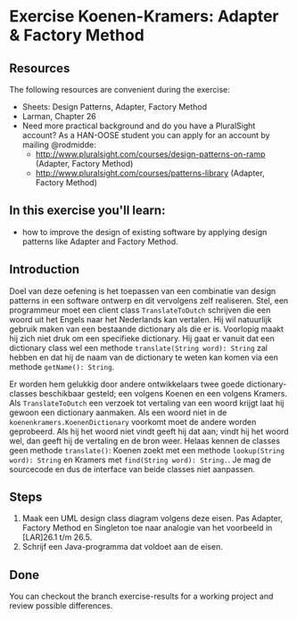 Exercise Koenen-Kramers: Adapter & Factory Method
=================================================
Resources
-------------
The following resources are convenient during the exercise:
* Sheets: Design Patterns, Adapter, Factory Method
* Larman, Chapter 26
* Need more practical background and do you have a PluralSight account? As a HAN-OOSE student you can apply for an account by mailing @rodmidde:
	* http://www.pluralsight.com/courses/design-patterns-on-ramp (Adapter, Factory Method)
	* http://www.pluralsight.com/courses/patterns-library (Adapter, Factory Method)

In this exercise you'll learn:
------------------------------
* how to improve the design of existing software by applying design patterns like Adapter and Factory Method.

Introduction
------------
Doel van deze oefening is het toepassen van een combinatie van design patterns in een software ontwerp en dit vervolgens zelf realiseren.
Stel, een programmeur moet een client class ```TranslateToDutch``` schrijven die een woord uit het Engels naar het Nederlands kan vertalen. Hij wil natuurlijk gebruik maken van een bestaande dictionary als die er is.
Voorlopig maakt hij zich niet druk om een specifieke dictionary. Hij gaat er vanuit dat een dictionary class wel een methode ```translate(String word): String``` zal hebben en dat hij de naam van de dictionary te weten kan komen via een methode ```getName(): String```.

Er worden hem gelukkig door andere ontwikkelaars twee goede dictionary-classes beschikbaar gesteld; een volgens Koenen en een volgens Kramers. Als ```TranslateToDutch``` een verzoek tot vertaling van een woord krijgt laat hij gewoon een dictionary aanmaken. Als een woord niet in de ```koenenkramers.KoenenDictionary``` voorkomt moet de andere worden geprobeerd. Als hij het woord niet vindt geeft hij dat aan; vindt hij het woord wel, dan geeft hij de vertaling en de bron weer.
Helaas kennen de classes geen methode ```translate()```: Koenen zoekt met een methode ```lookup(String word): String``` en Kramers met ```find(String word): String.```. Je mag de sourcecode en dus de interface van beide classes niet aanpassen.

Steps
-----
1. Maak een UML design class diagram volgens deze eisen. Pas Adapter, Factory Method en Singleton toe naar analogie van het voorbeeld in [LAR]26.1 t/m 26.5.
2. Schrijf een Java-programma dat voldoet aan de eisen.

Done
----
You can checkout the branch exercise-results for a working project and review possible differences.

